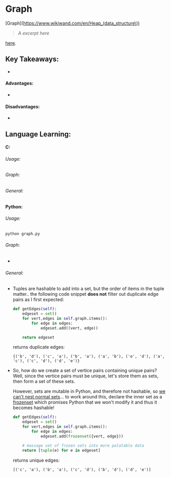 # Graph

[Graph](https://www.wikiwand.com/en/Heap_(data_structure\))

>*A excerpt here*

[here](https://www.geeksforgeeks.org/data-structures/linked-list/).

## Key Takeaways:

- 

#### Advantages:

- 

#### Disadvantages:

- 


## Language Learning:

#### C:

###### Usage:

###### Graph:

###### General:

#### Python:

###### Usage:

`python graph.py`

###### Graph:

- 

###### General:

- Tuples are hashable to add into a set, but the order of items in the tuple matter.. the following code snippet **does not** filter out duplicate edge pairs as I first expected:

    ```python
	def getEdges(self):
        edgeset = set()
        for vert,edges in self.graph.items():
            for edge in edges:
                edgeset.add((vert, edge))

        return edgeset
	```

	returns duplicate edges:

	`{('b', 'd'), ('c', 'a'), ('b', 'a'), ('a', 'b'), ('e', 'd'), ('a', 'c'), ('c', 'd'), ('d', 'e')}`

- So, how do we create a set of vertice pairs containing unique pairs?  Well, since the vertice pairs must be unique, let's store them as sets, then form a set of these sets.

	However, sets are mutable in Python, and therefore not hashable, so [we can't nest normal sets](https://stackoverflow.com/questions/5931291/how-can-i-create-a-set-of-sets-in-python)... to work around this, declare the inner set as a [frozenset](https://docs.python.org/2/library/stdtypes.html#frozenset) which promises Python that we won't modify it and thus it becomes hashable!

	```python
	def getEdges(self):
        edgeset = set()
        for vert,edges in self.graph.items():
            for edge in edges:
                edgeset.add(frozenset({vert, edge}))

		# massage set of frozen sets into more palatable data
        return [tuple(e) for e in edgeset]
	```

	returns unique edges:

	`[('c', 'a'), ('b', 'a'), ('c', 'd'), ('b', 'd'), ('d', 'e')]`
	
